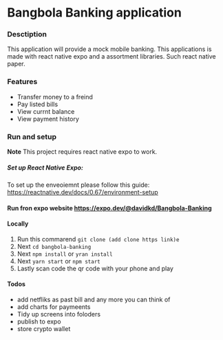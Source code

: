 # Bangbola Banking application

### Desctiption

This application will provide a mock mobile banking. This applications is made with react native expo and a assortment libraries. Such react native paper.

### Features

- Transfer money to a freind
- Pay listed bills
- View currnt balance
- View payment history

### Run and setup

**Note** This project requires react native expo to work.

##### Set up React Native Expo:

To set up the enveoiemnt please follow this guide: https://reactnative.dev/docs/0.67/environment-setup

#### Run fron expo website https://expo.dev/@davidkd/Bangbola-Banking

#### Locally

1. Run this commarend `git clone (add clone https link)e`
2. Next `cd bangbola-banking`
3. Next `npm install` or `yran install`
4. Next `yarn start` or `npm start`
5. Lastly scan code the qr code with your phone and play

#### Todos

- add netfliks as past bill and any more you can think of
- add charts for paymeents
- Tidy up screens into foloders
- publish to expo
- store crypto wallet
